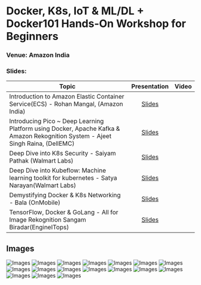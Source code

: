 # Docker, K8s, IoT & ML/DL + Docker101 Hands-On Workshop for Beginners

### Venue: Amazon India

### Slides:


| Topic        | Presentation          | Video  | 
| ------------- |:-------------:| -----:| 
| Introduction to Amazon Elastic Container Service(ECS) - Rohan Mangal, (Amazon India)| [Slides](https://www.slideshare.net/secret/8Tl3W4Ngm3tY5l) |  | 
| Introducing Pico ~ Deep Learning Platform using Docker, Apache Kafka & Amazon Rekognition System - Ajeet Singh Raina, (DellEMC)| [Slides](https://www.slideshare.net/ajeetraina/introducing-pico-object-detection-analytics-using-docker-iot-amazon-rekognition-system) |  | 
| Deep Dive into K8s Security - Saiyam Pathak (Walmart Labs)| [Slides](https://www.slideshare.net/saiyampathak1/kubernetes-security-174731411) |  | 
| Deep Dive into Kubeflow:  Machine learning toolkit for kubernetes - Satya Narayan(Walmart Labs)| [Slides]() |  | 
| Demystifying Docker & K8s Networking - Bala (OnMobile)| [Slides](https://www.slideshare.net/BalasundaramNataraja/demystfying-containernetworking/BalasundaramNataraja/demystfying-containernetworking) |  | 
| TensorFlow, Docker & GoLang - All for Image Rekognition Sangam Biradar(EngineITops)| [Slides]() |  | 


## Images

![Images](https://github.com/collabnix/dockerbangalore/blob/master/slides/21st-Sep-2019-Docker-K8s-IoT-Meetup-Amazon/image1.jpg)
![Images](https://github.com/collabnix/dockerbangalore/blob/master/slides/21st-Sep-2019-Docker-K8s-IoT-Meetup-Amazon/image11.jpg)
![Images](https://github.com/collabnix/dockerbangalore/blob/master/slides/21st-Sep-2019-Docker-K8s-IoT-Meetup-Amazon/image12.jpg)
![Images](https://github.com/collabnix/dockerbangalore/blob/master/slides/21st-Sep-2019-Docker-K8s-IoT-Meetup-Amazon/image3.jpg)
![Images](https://github.com/collabnix/dockerbangalore/blob/master/slides/21st-Sep-2019-Docker-K8s-IoT-Meetup-Amazon/image5.jpg)
![Images](https://github.com/collabnix/dockerbangalore/blob/master/slides/21st-Sep-2019-Docker-K8s-IoT-Meetup-Amazon/image4.jpg)
![Images](https://github.com/collabnix/dockerbangalore/blob/master/slides/21st-Sep-2019-Docker-K8s-IoT-Meetup-Amazon/image9.jpg)
![Images](https://github.com/collabnix/dockerbangalore/blob/master/slides/21st-Sep-2019-Docker-K8s-IoT-Meetup-Amazon/image14.jpg)
![Images](https://github.com/collabnix/dockerbangalore/blob/master/slides/21st-Sep-2019-Docker-K8s-IoT-Meetup-Amazon/image1.jpg)
![Images](https://github.com/collabnix/dockerbangalore/blob/master/slides/21st-Sep-2019-Docker-K8s-IoT-Meetup-Amazon/image2.jpg)
![Images](https://github.com/collabnix/dockerbangalore/blob/master/slides/21st-Sep-2019-Docker-K8s-IoT-Meetup-Amazon/image15.jpg)
![Images](https://github.com/collabnix/dockerbangalore/blob/master/slides/21st-Sep-2019-Docker-K8s-IoT-Meetup-Amazon/image13.jpg)
![Images](https://github.com/collabnix/dockerbangalore/blob/master/slides/21st-Sep-2019-Docker-K8s-IoT-Meetup-Amazon/image5.jpg)
![Images](https://github.com/collabnix/dockerbangalore/blob/master/slides/21st-Sep-2019-Docker-K8s-IoT-Meetup-Amazon/image6.jpg)
![Images](https://github.com/collabnix/dockerbangalore/blob/master/slides/21st-Sep-2019-Docker-K8s-IoT-Meetup-Amazon/image7.jpg)
![Images](https://github.com/collabnix/dockerbangalore/blob/master/slides/21st-Sep-2019-Docker-K8s-IoT-Meetup-Amazon/image8.jpg)
![Images](https://github.com/collabnix/dockerbangalore/blob/master/slides/21st-Sep-2019-Docker-K8s-IoT-Meetup-Amazon/image10.jpg)



